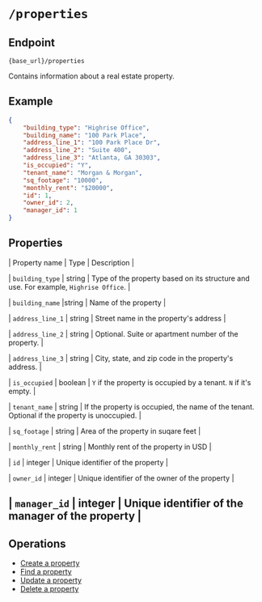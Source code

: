 # `/properties`

## Endpoint

`{base_url}/properties`

Contains information about a real estate property.

## Example

```json
{
    "building_type": "Highrise Office",
    "building_name": "100 Park Place",
    "address_line_1": "100 Park Place Dr",
    "address_line_2": "Suite 400",
    "address_line_3": "Atlanta, GA 30303",
    "is_occupied": "Y",
    "tenant_name": "Morgan & Morgan",
    "sq_footage": "10000",
    "monthly_rent": "$20000",
    "id": 1,
    "owner_id": 2,
    "manager_id": 1
}
```

## Properties

| Property name | Type | Description |

| `building_type` | string | Type of the property based on its structure and use. For example, `Highrise Office`. |

| `building_name` |string | Name of the property |

| `address_line_1` | string | Street name in the property's address |

| `address_line_2` | string | Optional. Suite or apartment number of the property. |

| `address_line_3` | string | City, state, and zip code in the property's address. |

| `is_occupied` | boolean | `Y` if the property is occupied by a tenant. `N` if it's empty. |

| `tenant_name` | string | If the property is occupied, the name of the tenant. Optional if the property is unoccupied. |

| `sq_footage` | string | Area of the property in suqare feet |

| `monthly_rent` | string | Monthly rent of the property in USD |

| `id` | integer | Unique identifier of the property |

| `owner_id` | integer | Unique identifier of the owner of the property |

| `manager_id` | integer | Unique identifier of the manager of the property |
---

## Operations

* [Create a property](/docs/create-property.md)
* [Find a property](/docs/get-property.md)
* [Update a property](/docs/update-property.md)
* [Delete a property](/docs/delete-property.md)